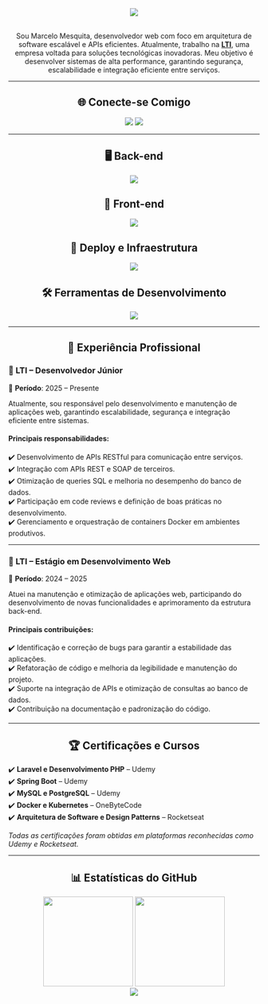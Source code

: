 <div align="center">

<img src="https://capsule-render.vercel.app/api?type=venom&height=150&color=gradient&text=Marcelo%20Mesquita&fontAlign=50&fontSize=40&desc=Desenvolvedor%20Back-end&descAlignY=70&descAlign=50" />

</div>

<br>

<p align="center">
Sou Marcelo Mesquita, desenvolvedor web com foco em arquitetura de software escalável e APIs eficientes. Atualmente, trabalho na <a href="https://lti.net.br/"><strong>LTI</strong></a>, uma empresa voltada para soluções tecnológicas inovadoras. Meu objetivo é desenvolver sistemas de alta performance, garantindo segurança, escalabilidade e integração eficiente entre serviços.
</p>

---

<div align="center">

## 🌐 Conecte-se Comigo

<p align="center">
  <a href="https://github.com/MrMesquita"><img src="https://img.shields.io/badge/GitHub-181717?style=for-the-badge&logo=github&logoColor=white" /></a>
  <a href="https://www.linkedin.com/in/marcelo-g-mesquita/"><img src="https://img.shields.io/badge/LinkedIn-0A66C2?style=for-the-badge&logo=linkedin&logoColor=white" /></a>
</p>

</div>

---

<div align="center">

## 🖥️ Back-end

<img src="https://skill-icons-v2.vercel.app/api/icons?i=php,laravel,nodejs,nestjs,express,java,spring,mysql,postgresql,redis&theme=dark" /><br>

## 🎨 Front-end

<img src="https://skill-icons-v2.vercel.app/api/icons?i=angular,react,typescript,sass,tailwindcss,vite&theme=dark" /><br>

## 🚀 Deploy e Infraestrutura

<img src="https://skill-icons-v2.vercel.app/api/icons?i=docker,kubernetes,nginx,linux,vim,vercel,githubactions&theme=dark" /><br>

## 🛠️ Ferramentas de Desenvolvimento

<img src="https://skill-icons-v2.vercel.app/api/icons?i=phpstorm,idea,vscode,github,bitbucket,git,jira,figma&theme=dark" /><br>

</div>

---

<div align="center">

## 💼 Experiência Profissional

</div>

### 🏢 LTI – Desenvolvedor Júnior  
📅 **Período**: 2025 – Presente  

Atualmente, sou responsável pelo desenvolvimento e manutenção de aplicações web, garantindo escalabilidade, segurança e integração eficiente entre sistemas.  

#### **Principais responsabilidades:**  
✔️ Desenvolvimento de APIs RESTful para comunicação entre serviços.  
✔️ Integração com APIs REST e SOAP de terceiros.  
✔️ Otimização de queries SQL e melhoria no desempenho do banco de dados.  
✔️ Participação em code reviews e definição de boas práticas no desenvolvimento.  
✔️ Gerenciamento e orquestração de containers Docker em ambientes produtivos. 

---

### 🏢 LTI – Estágio em Desenvolvimento Web  
📅 **Período**: 2024 – 2025  

Atuei na manutenção e otimização de aplicações web, participando do desenvolvimento de novas funcionalidades e aprimoramento da estrutura back-end.  

#### **Principais contribuições:**  
✔️ Identificação e correção de bugs para garantir a estabilidade das aplicações.  
✔️ Refatoração de código e melhoria da legibilidade e manutenção do projeto.  
✔️ Suporte na integração de APIs e otimização de consultas ao banco de dados.  
✔️ Contribuição na documentação e padronização do código.  

---

<div align="center">

## 🏆 Certificações e Cursos

</div>

✔️ **Laravel e Desenvolvimento PHP** – Udemy  
✔️ **Spring Boot** – Udemy  
✔️ **MySQL e PostgreSQL** – Udemy  
✔️ **Docker e Kubernetes** – OneByteCode  
✔️ **Arquitetura de Software e Design Patterns** – Rocketseat  

_Todas as certificações foram obtidas em plataformas reconhecidas como Udemy e Rocketseat._  

---

<div align="center">

## 📊 Estatísticas do GitHub

<img height="180em" src="https://github-readme-stats.vercel.app/api?username=MrMesquita&show_icons=true&theme=transparent&hide_border=true&count_private=true" />
<img height="180em" src="https://github-readme-stats.vercel.app/api/top-langs/?username=MrMesquita&layout=compact&theme=transparent&hide_border=true" />

<br>

<img src="https://capsule-render.vercel.app/api?type=waving&height=150&color=gradient&section=footer">

</div>
